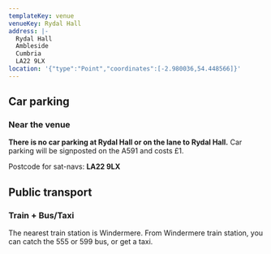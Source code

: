 ```yaml
---
templateKey: venue
venueKey: Rydal Hall
address: |-
  Rydal Hall
  Ambleside
  Cumbria
  LA22 9LX
location: '{"type":"Point","coordinates":[-2.980036,54.448566]}'
---
```

## Car parking

### Near the venue

**There is no car parking at Rydal Hall or on the lane to Rydal Hall.** 
Car parking will be signposted on the A591 and costs £1.

Postcode for sat-navs: **LA22 9LX**

## Public transport

### Train + Bus/Taxi

The nearest train station is Windermere. From Windermere train station, you
can catch the 555 or 599 bus, or get a taxi.


